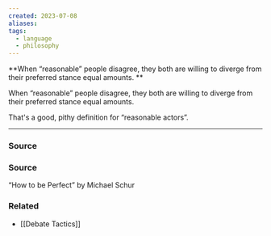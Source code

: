 ```yaml
---
created: 2023-07-08
aliases: 
tags:
  - language
  - philosophy
---
```

**When “reasonable” people disagree, they both are willing to diverge from their preferred stance equal amounts. **

When “reasonable” people disagree, they both are willing to diverge from their preferred stance equal amounts. 

That's a good, pithy definition for “reasonable actors”.

****
### Source

### Source

“How to be Perfect” by Michael Schur 

### Related
- [[Debate Tactics]]
